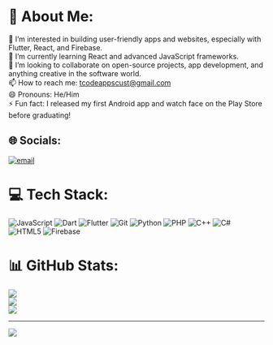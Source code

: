 # 💫 About Me:
👀 I’m interested in building user-friendly apps and websites, especially with Flutter, React, and Firebase.<br>🌱 I’m currently learning React and advanced JavaScript frameworks.<br>💞️ I’m looking to collaborate on open-source projects, app development, and anything creative in the software world.<br>📫 How to reach me: tcodeappscust@gmail.com<br>😄 Pronouns: He/Him<br>⚡ Fun fact: I released my first Android app and watch face on the Play Store before graduating!


## 🌐 Socials:
[![email](https://img.shields.io/badge/Email-D14836?logo=gmail&logoColor=white)](mailto:togindennisoffi@gmail.com) 

# 💻 Tech Stack:
![JavaScript](https://img.shields.io/badge/javascript-%23323330.svg?style=for-the-badge&logo=javascript&logoColor=%23F7DF1E) ![Dart](https://img.shields.io/badge/dart-%230175C2.svg?style=for-the-badge&logo=dart&logoColor=white) ![Flutter](https://img.shields.io/badge/Flutter-%2302569B.svg?style=for-the-badge&logo=Flutter&logoColor=white) ![Git](https://img.shields.io/badge/git-%23F05033.svg?style=for-the-badge&logo=git&logoColor=white) ![Python](https://img.shields.io/badge/python-3670A0?style=for-the-badge&logo=python&logoColor=ffdd54) ![PHP](https://img.shields.io/badge/php-%23777BB4.svg?style=for-the-badge&logo=php&logoColor=white) ![C++](https://img.shields.io/badge/c++-%2300599C.svg?style=for-the-badge&logo=c%2B%2B&logoColor=white) ![C#](https://img.shields.io/badge/c%23-%23239120.svg?style=for-the-badge&logo=csharp&logoColor=white) ![HTML5](https://img.shields.io/badge/html5-%23E34F26.svg?style=for-the-badge&logo=html5&logoColor=white) ![Firebase](https://img.shields.io/badge/firebase-%23039BE5.svg?style=for-the-badge&logo=firebase)
# 📊 GitHub Stats:
![](https://github-readme-stats.vercel.app/api?username=Togin-Dennis&theme=dark&hide_border=false&include_all_commits=false&count_private=false)<br/>
![](https://nirzak-streak-stats.vercel.app/?user=Togin-Dennis&theme=dark&hide_border=false)<br/>
![](https://github-readme-stats.vercel.app/api/top-langs/?username=Togin-Dennis&theme=dark&hide_border=false&include_all_commits=false&count_private=false&layout=compact)

---
[![](https://visitcount.itsvg.in/api?id=Togin-Dennis&icon=0&color=0)](https://visitcount.itsvg.in)

<!-- Proudly created with GPRM ( https://gprm.itsvg.in ) -->
